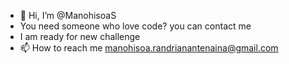 - 👋 Hi, I’m @ManohisoaS
- You need someone who love code? you can contact me
- I am ready for new challenge
- 📫 How to reach me manohisoa.randrianantenaina@gmail.com

<!---
ManohisoaS/ManohisoaS is a ✨ special ✨ repository because its `README.md` (this file) appears on your GitHub profile.
You can click the Preview link to take a look at your changes.
--->
